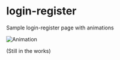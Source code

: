 # login-register

Sample login-register page with animations

![Animation](https://media.giphy.com/media/5nd8MAENT1ifDi6lev/giphy.gif)



(Still in the works)
